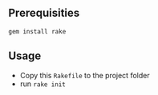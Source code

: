 ## Prerequisities

`gem install rake`

## Usage

- Copy this `Rakefile` to the project folder
- run `rake init`
